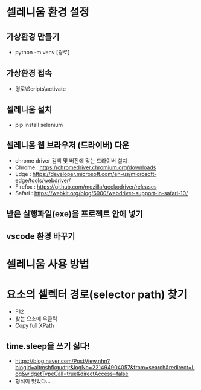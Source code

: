 # 셀레니움 환경 설정
## 가상환경 만들기
- python -m venv [경로]
## 가상환경 접속
- 경로\Scripts\activate
## 셀레니움 설치
- pip install selenium
## 셀레니움 웹 브라우저 (드라이버) 다운
- chrome driver 검색 및 버전에 맞는 드라이버 설치
- Chrome :  https://chromedriver.chromium.org/downloads
- Edge :	https://developer.microsoft.com/en-us/microsoft-edge/tools/webdriver/
- Firefox :	https://github.com/mozilla/geckodriver/releases
- Safari :	https://webkit.org/blog/6900/webdriver-support-in-safari-10/
## 받은 실행파일(exe)을 프로젝트 안에 넣기
## vscode 환경 바꾸기

# 셀레니움 사용 방법


# 요소의 셀렉터 경로(selector path) 찾기
- F12
- 찾는 요소에 우클릭
- Copy full XPath

## time.sleep을 쓰기 싫다!
- https://blog.naver.com/PostView.nhn?blogId=altmshfkgudtjr&logNo=221494904057&from=search&redirect=Log&widgetTypeCall=true&directAccess=false
- 형석이 멋있다...